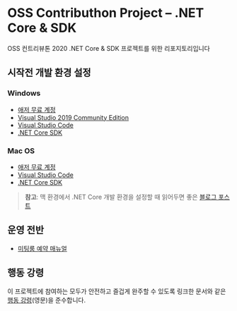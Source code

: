 # OSS Contributhon Project &ndash; .NET Core & SDK #

OSS 컨트리뷰톤 2020 .NET Core & SDK 프로젝트를 위한 리포지토리입니다


## 시작전 개발 환경 설정 ##

### Windows ###

* [애저 무료 계정](https://azure.microsoft.com/ko-kr/free/?WT.mc_id=osscontributhon-event-juyoo)
* [Visual Studio 2019 Community Edition](https://visualstudio.microsoft.com/vs/?WT.mc_id=osscontributhon-event-juyoo)
* [Visual Studio Code](https://code.visualstudio.com/?WT.mc_id=osscontributhon-event-juyoo)
* [.NET Core SDK](https://dotnet.microsoft.com/download?WT.mc_id=osscontributhon-event-juyoo)

### Mac OS ###

* [애저 무료 계정](https://azure.microsoft.com/ko-kr/free/?WT.mc_id=osscontributhon-event-juyoo)
* [Visual Studio Code](https://code.visualstudio.com/?WT.mc_id=osscontributhon-event-juyoo)
* [.NET Core SDK](https://dotnet.microsoft.com/download?WT.mc_id=osscontributhon-event-juyoo)

> **참고**: 맥 환경에서 .NET Core 개발 환경을 설정할 때 읽어두면 좋은 [블로그 포스트](https://blog.aliencube.org/ko/2019/12/05/tools-for-dotnet-devs-on-mac/)


## 운영 전반 ##

* [미팅룸 예약 매뉴얼](assets/meeting-room-booking-manual.pdf)


## 행동 강령 ##

이 프로젝트에 참여하는 모두가 안전하고 즐겁게 완주할 수 있도록 링크한 문서와 같은 [행동 강령](CODE-OF-CONDUCT.md)(영문)을 준수합니다.

